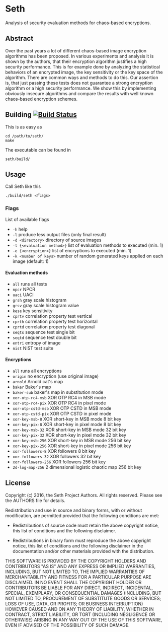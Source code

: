 # Seth
Analysis of security evaluation methods for chaos-based encryptions.

## Abstract
Over the past years a lot of different chaos-based image encryption algorithms has been proposed. In various experiments and analysis it is shown by the authors, that their encryption algorithm justifies a high security performance. This is for example done by analyzing the statistical behaviors of an encrypted image, the key sensitivity or the key space of the algorithm. There are common ways and methods to do this. Our assertion is, that just passing these tests does not guarantee a strong encryption algorithm or a high security performance. We show this by implementing obviously insecure algorithms and compare the results with well known chaos-based encryption schemes.

## Building [![Build Status](https://drone.io/github.com/mpreis/seth/status.png)](https://drone.io/github.com/mpreis/seth/latest)

This is as easy as

    cd /path/to/seth/
    make

The executable can be found in

    seth/build/

## Usage

Call Seth like this

    ./build/seth <flags>

### Flags

List of available flags
  * `-h` help
  * `-l` produce less output files (only final result)
  * `-d <directory>` directory of source images
  * `-t {<evaluation method>}` list of evaluation methods  to executed (min. 1)
  * `-e {<encryption>}` list of encryptions to executed (min. 1)
  * `-k <number of keys>` number of random generated keys applied on each image (default: 1)

#### Evaluation methods
  * `all` runs all tests
  * `npcr` NPCR
  * `uaci` UACI
  * `grsh` gray scale histogram
  * `grsv` gray scale histogram value
  * `kese` key sensitivity
  * `cprtv` correlation property test vertical
  * `cprth` correlation property test horizontal
  * `cprtd` correlation property test diagonal
  * `seqts` sequence test single bit
  * `seqtd` sequence test double bit
  * `entri` entropy of image
  * `nist` NIST test suite

#### Encryptions
  * `all` runs all encryptions
  * `origin` no encryption (use original image)
  * `arnold` Arnold cat's map
  * `baker` Baker's map
  * `baker-sub` baker's map in substitution mode
  * `xor-otp-rc4-msb` XOR OTP RC4 in MSB mode
  * `xor-otp-rc4-pix` XOR OTP RC4 in pixel mode
  * `xor-otp-cstd-msb` XOR OTP CSTD in MSB mode
  * `xor-otp-cstd-pix` XOR OTP CSTD in pixel mode
  * `xor-key-msb-8` XOR short-key in MSB mode 8 bit key
  * `xor-key-pix-8` XOR short-key in pixel mode 8 bit key
  * `xor-key-msb-32` XOR short-key in MSB mode 32 bit key
  * `xor-key-pix-32` XOR short-key in pixel mode 32 bit key
  * `xor-key-msb-256` XOR short-key in MSB mode 256 bit key
  * `xor-key-pix-256` XOR short-key in pixel mode  256 bit key
  * `xor-followers-8` XOR followers 8 bit key
  * `xor-followers-32` XOR followers 32 bit key
  * `xor-followers-256` XOR followers 256 bit key
  * `2d-log-map-256` 2 dimensional logistic chaotic map 256 bit key

## License

Copyright (c) 2016, the Seth Project Authors. All rights reserved. 
Please see the AUTHORS file for details.

Redistribution and use in source and binary forms, with or without
modification, are permitted provided that the following conditions are met:

* Redistributions of source code must retain the above copyright notice, this
  list of conditions and the following disclaimer.

* Redistributions in binary form must reproduce the above copyright notice,
  this list of conditions and the following disclaimer in the documentation
  and/or other materials provided with the distribution.

THIS SOFTWARE IS PROVIDED BY THE COPYRIGHT HOLDERS AND CONTRIBUTORS "AS IS"
AND ANY EXPRESS OR IMPLIED WARRANTIES, INCLUDING, BUT NOT LIMITED TO, THE
IMPLIED WARRANTIES OF MERCHANTABILITY AND FITNESS FOR A PARTICULAR PURPOSE ARE
DISCLAIMED. IN NO EVENT SHALL THE COPYRIGHT HOLDER OR CONTRIBUTORS BE LIABLE
FOR ANY DIRECT, INDIRECT, INCIDENTAL, SPECIAL, EXEMPLARY, OR CONSEQUENTIAL
DAMAGES (INCLUDING, BUT NOT LIMITED TO, PROCUREMENT OF SUBSTITUTE GOODS OR
SERVICES; LOSS OF USE, DATA, OR PROFITS; OR BUSINESS INTERRUPTION) HOWEVER
CAUSED AND ON ANY THEORY OF LIABILITY, WHETHER IN CONTRACT, STRICT LIABILITY,
OR TORT (INCLUDING NEGLIGENCE OR OTHERWISE) ARISING IN ANY WAY OUT OF THE USE
OF THIS SOFTWARE, EVEN IF ADVISED OF THE POSSIBILITY OF SUCH DAMAGE.


